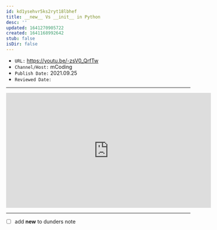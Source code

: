 ```yaml
---
id: kd1ysehvr5ks2ryt18lbhef
title: __new__ Vs __init__ in Python
desc: ''
updated: 1641270905722
created: 1641168992642
stub: false
isDir: false
---
```



- `URL:` <https://youtu.be/-zsV0_QrfTw>
- `Channel/Host:` mCoding
- `Publish Date:` 2021.09.25
- `Reviewed Date:` 

---

<center><iframe width="560" height="315" src="https://www.youtube.com/embed/-zsV0_QrfTw" frameborder="0" allow="accelerometer; autoplay; encrypted-media; gyroscope; picture-in-picture" allowfullscreen></iframe></center>

---

- [ ] add **new** to dunders note

